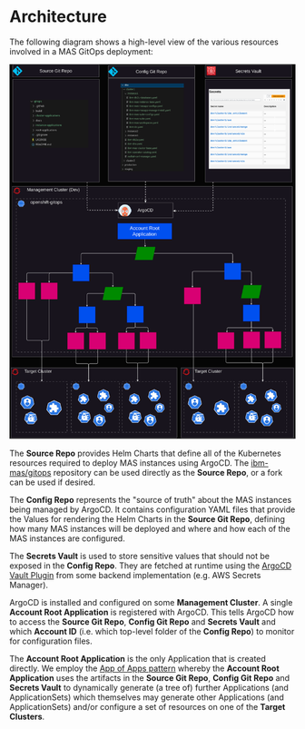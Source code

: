 Architecture
===============================================================================

The following diagram shows a high-level view of the various resources involved in a MAS GitOps deployment:

![Architecture](png/architecture.png)

The **Source Repo** provides Helm Charts that define all of the Kubernetes resources required to deploy MAS instances using ArgoCD. The [ibm-mas/gitops](https://github.com/ibm-mas/gitops/tree/demo2) repository can be used directly as the **Source Repo**, or a fork can be used if desired.

The **Config Repo** represents the "source of truth" about the MAS instances being managed by ArgoCD. It contains configuration YAML files that provide the Values for rendering the Helm Charts in the **Source Git Repo**, defining how many MAS instances will be deployed and where and how each of the MAS instances are configured. 

The **Secrets Vault** is used to store sensitive values that should not be exposed in the **Config Repo**. They are fetched at runtime using the [ArgoCD Vault Plugin](https://argocd-vault-plugin.readthedocs.io/en/stable/) from some backend implementation (e.g. AWS Secrets Manager). 

ArgoCD is installed and configured on some **Management Cluster**. A single **Account Root Application** is registered with ArgoCD. This tells ArgoCD how to access the **Source Git Repo**, **Config Git Repo** and **Secrets Vault** and which **Account ID** (i.e. which top-level folder of the **Config Repo**)  to monitor for configuration files. 

The **Account Root Application** is the only Application that is created directly. We employ the [App of Apps pattern](https://argo-cd.readthedocs.io/en/stable/operator-manual/cluster-bootstrapping/#app-of-apps-pattern) whereby the **Account Root Application** uses the artifacts in the **Source Git Repo**, **Config Git Repo** and **Secrets Vault** to dynamically generate (a tree of) further Applications (and ApplicationSets) which themselves may generate other Applications (and ApplicationSets) and/or configure a set of resources on one of the **Target Clusters**.

